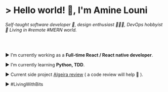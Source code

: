 <h1 align="left">> Hello world! 👋, I'm Amine Louni</h1>
<h6 align="left">Self-taught software developer 🥑, design enthusiast 👨🏽‍🎨, DevOps hobbyist 🐳 Living in #remote #MERN world.</h6>
<br/>



 

▶ I’m currently working  as a **Full-time React / React native developer**.

▶ I’m currently learning **Python, TDD**.

▶ Current side project [Algeira review](https://github.com/amine-louni/dz-review) ( a code review will help 🚀 ).

▶ #LivingWithBits
